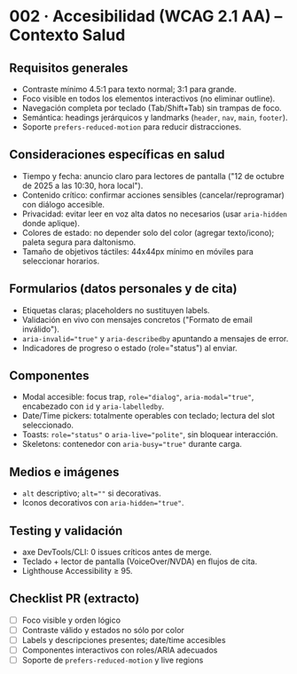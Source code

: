 # 002 · Accesibilidad (WCAG 2.1 AA) – Contexto Salud

## Requisitos generales

- Contraste mínimo 4.5:1 para texto normal; 3:1 para grande.
- Foco visible en todos los elementos interactivos (no eliminar outline).
- Navegación completa por teclado (Tab/Shift+Tab) sin trampas de foco.
- Semántica: headings jerárquicos y landmarks (`header`, `nav`, `main`, `footer`).
- Soporte `prefers-reduced-motion` para reducir distracciones.

## Consideraciones específicas en salud

- Tiempo y fecha: anuncio claro para lectores de pantalla ("12 de octubre de 2025 a las 10:30, hora local").
- Contenido crítico: confirmar acciones sensibles (cancelar/reprogramar) con diálogo accesible.
- Privacidad: evitar leer en voz alta datos no necesarios (usar `aria-hidden` donde aplique).
- Colores de estado: no depender solo del color (agregar texto/icono); paleta segura para daltonismo.
- Tamaño de objetivos táctiles: 44x44px mínimo en móviles para seleccionar horarios.

## Formularios (datos personales y de cita)

- Etiquetas claras; placeholders no sustituyen labels.
- Validación en vivo con mensajes concretos ("Formato de email inválido").
- `aria-invalid="true"` y `aria-describedby` apuntando a mensajes de error.
- Indicadores de progreso o estado (role="status") al enviar.

## Componentes

- Modal accesible: focus trap, `role="dialog"`, `aria-modal="true"`, encabezado con `id` y `aria-labelledby`.
- Date/Time pickers: totalmente operables con teclado; lectura del slot seleccionado.
- Toasts: `role="status"` o `aria-live="polite"`, sin bloquear interacción.
- Skeletons: contenedor con `aria-busy="true"` durante carga.

## Medios e imágenes

- `alt` descriptivo; `alt=""` si decorativas.
- Iconos decorativos con `aria-hidden="true"`.

## Testing y validación

- axe DevTools/CLI: 0 issues críticos antes de merge.
- Teclado + lector de pantalla (VoiceOver/NVDA) en flujos de cita.
- Lighthouse Accessibility ≥ 95.

## Checklist PR (extracto)

- [ ] Foco visible y orden lógico
- [ ] Contraste válido y estados no sólo por color
- [ ] Labels y descripciones presentes; date/time accesibles
- [ ] Componentes interactivos con roles/ARIA adecuados
- [ ] Soporte de `prefers-reduced-motion` y live regions
